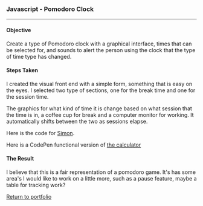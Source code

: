 ### Javascript - Pomodoro Clock
***

#### Objective
Create a type of Pomodoro clock with a graphical interface, times that can be selected for, and sounds to alert the person using the clock that the type of time type has changed.

#### Steps Taken
I created the visual front end with a simple form, something that is easy on the eyes. I selected two type of sections, one for the break time and one for the session time.

The graphics for what kind of time it is change based on what session that the time is in, a coffee cup for break and a computer monitor for working. It automatically shifts between the two as sessions elapse.

Here is the code for [Simon](https://github.com/danielramsayer/School_work/tree/master/FreeCodeCamp/AdvancedPrograms/pomodoro_clock).

Here is a CodePen functional version of [the calculator](https://codepen.io/Daniel_Ramsayer/pen/OjpKPX)

#### The Result

I believe that this is a fair representation of a pomodoro game. It's has some area's I would like to work on a little more, such as a pause feature, maybe a table for tracking work? 


[Return to portfolio](https://github.com/danielramsayer/Portfolio)
